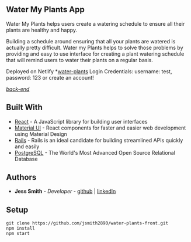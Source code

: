 ## Water My Plants App
Water My Plants helps users create a watering schedule to ensure all their plants are healthy and happy.

Building a schedule around ensuring that all your plants are watered is actually pretty difficult. Water my Plants helps to solve those problems by providing and easy to use interface for creating a plant watering schedule that will remind users to water their plants on a regular basis.

Deployed on Netlify *[water-plants](https://nifty-shaw-efa3b1.netlify.com/)
Login Credentials: username: test, password: 123 or create an account!

*[back-end](https://github.com/jsmith2890/water-plants-backend)*

## Built With

+ [React](https://reactjs.org/docs/getting-started.html) - A JavaScript library for building user interfaces
+ [Material UI](https://material-ui.com/) - React components for faster and easier web development using Material Design
+ [Rails](https://guides.rubyonrails.org/api_app.html) - Rails is an ideal candidate for building streamlined APIs quickly and easily
+ [PostgreSQL](https://www.postgresql.org/) - The World's Most Advanced Open Source Relational Database


## Authors

* **Jess Smith** - *Developer* - [github](https://github.com/jsmith2890) | [linkedIn](https://www.linkedin.com/in/jessica-smith28/)


## Setup

```
git clone https://github.com/jsmith2890/water-plants-front.git
npm install
npm start
```

